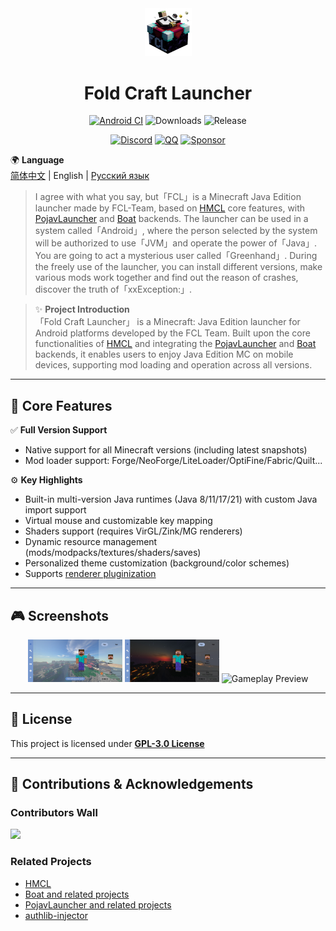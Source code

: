 <div align="center">
    <img width="75" src="/FCL/src/main/res/drawable/img_app.png"></img>
</div>

<h1 align="center">Fold Craft Launcher</h1>

<div align="center">

[![Android CI](https://github.com/FCL-Team/FoldCraftLauncher/actions/workflows/main.yml/badge.svg)](https://github.com/FCL-Team/FoldCraftLauncher/actions/workflows/main.yml)
![Downloads](https://img.shields.io/github/downloads/FCL-Team/FoldCraftLauncher/total?style=flat-square&color=f18cb9)
![Release](https://img.shields.io/github/v/release/FCL-Team/FoldCraftLauncher?style=flat-square&color=f18cb9)

[![Discord](https://img.shields.io/badge/Discord-red?logo=discord&logoColor=white)](https://discord.gg/ffhvuXTwyV)
[![QQ](https://img.shields.io/badge/QQ-green)](http://qm.qq.com/cgi-bin/qm/qr?_wv=1027&k=LwxydGEvBZJnn09sXOjkQo9tuuLcYwx5&authKey=seyY5pPUCIHMWS5FqVryq926T0G2GarSXetpxxV9DJxBVt%2FPcg1vxN%2F%2FXpsCowyk&noverify=0&group_code=762054349)
[![Sponsor](https://img.shields.io/badge/sponsor-blue?logo=GitHub-Sponsors)](https://afdian.com/@tungs)

</div>

🌍 **Language**  
[简体中文](./README.md) | English | [Русский язык](./README_RU.md)

> I agree with what you say, but「FCL」is a Minecraft Java Edition launcher made by FCL-Team, based on [HMCL](https://github.com/HMCL-dev/HMCL) core features, with [PojavLauncher](https://github.com/PojavLauncherTeam/PojavLauncher) and [Boat](https://github.com/AOF-Dev/Boat) backends. The launcher can be used in a system called「Android」, where the person selected by the system will be authorized to use「JVM」and operate the power of「Java」. You are going to act a mysterious user called「Greenhand」. During the freely use of the launcher, you can install different versions, make various mods work together and find out the reason of crashes, discover the truth of「xxException:」.  

> ✨ **Project Introduction**  
> 「Fold Craft Launcher」 is a Minecraft: Java Edition launcher for Android platforms developed by the FCL Team. Built upon the core functionalities of [HMCL](https://github.com/HMCL-dev/HMCL) and integrating the [PojavLauncher](https://github.com/PojavLauncherTeam/PojavLauncher) and [Boat](https://github.com/AOF-Dev/Boat) backends, it enables users to enjoy Java Edition MC on mobile devices, supporting mod loading and operation across all versions.

---

## 🚀 Core Features

✅ **Full Version Support**  
- Native support for all Minecraft versions (including latest snapshots)
- Mod loader support: Forge/NeoForge/LiteLoader/OptiFine/Fabric/Quilt...

⚙️ **Key Highlights**  
- Built-in multi-version Java runtimes (Java 8/11/17/21) with custom Java import support
- Virtual mouse and customizable key mapping
- Shaders support (requires VirGL/Zink/MG renderers)
- Dynamic resource management (mods/modpacks/textures/shaders/saves)
- Personalized theme customization (background/color schemes)
- Supports [renderer pluginization](https://github.com/ShirosakiMio/FCLRendererPlugin)

---

## 🎮 Screenshots

<div align="center">
  <img src="/.github/images/ui_main_light.jpg" width="30%" alt="Light Theme">
  <img src="/.github/images/ui_main_dark.jpg" width="30%" alt="Dark Theme">
  <img src="/.github/images/game.jpg" width="30%" alt="Gameplay Preview">
</div>

---

## 📜 License

This project is licensed under **[GPL-3.0 License](https://www.gnu.org/licenses/gpl-3.0.html)**

---

## 🤝 Contributions & Acknowledgements
### Contributors Wall
<a href="https://github.com/FCL-Team/FoldCraftLauncher/graphs/contributors">
  <img src="https://contrib.rocks/image?repo=FCL-Team/FoldCraftLauncher" />
</a>

### Related Projects
- [HMCL](https://github.com/HMCL-dev/HMCL)
- [Boat and related projects](https://github.com/AOF-Dev/Boat)
- [PojavLauncher and related projects](https://github.com/PojavLauncherTeam/PojavLauncher)
- [authlib-injector](https://github.com/yushijinhun/authlib-injector)
